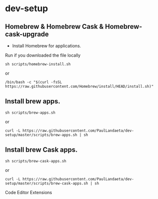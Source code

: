 # dev-setup




## Homebrew & Homebrew Cask & Homebrew-cask-upgrade  


- Install Homebrew for applications.

Run if you downloaded the file locally 

```
sh scripts/homebrew-install.sh
``` 

or 

```
/bin/bash -c "$(curl -fsSL https://raw.githubusercontent.com/Homebrew/install/HEAD/install.sh)"
``` 
## Install brew apps.

```
sh scripts/brew-apps.sh
``` 

or 

```
curl -L https://raw.githubusercontent.com/PaulLandaeta/dev-setup/master/scripts/brew-apps.sh | sh
```

## Install brew Cask apps.


```
sh scripts/brew-cask-apps.sh
``` 

or 

```
curl -L https://raw.githubusercontent.com/PaulLandaeta/dev-setup/master/scripts/brew-cask-apps.sh | sh
```




Code Editor Extensions
